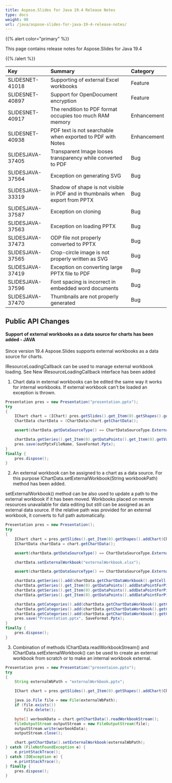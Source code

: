 ```yaml
---
title: Aspose.Slides for Java 19.4 Release Notes
type: docs
weight: 90
url: /java/aspose-slides-for-java-19-4-release-notes/
---
```


{{% alert color="primary" %}} 

This page contains release notes for Aspose.Slides for Java 19.4

{{% /alert %}} 

|**Key**|**Summary**|**Category**|
| :- | :- | :- |
|SLIDESNET-41018|Supporting of external Excel workbooks|Feature|
|SLIDESNET-40897|Support for OpenDocument encryption|Feature|
|SLIDESNET-40917|The rendition to PDF format occupies too much RAM memory|Enhancement|
|SLIDESNET-40938|PDF text is not searchable when exported to PDF with Notes|Enhancement|
|SLIDESJAVA-37405|Transparent Image looses transparency while converted to PDF|Bug|
|SLIDESJAVA-37564|Exception on generating SVG|Bug|
|SLIDESJAVA-33319|Shadow of shape is not visible in PDF and in thumbnails when export from PPTX|Bug|
|SLIDESJAVA-37587|Exception on cloning|Bug|
|SLIDESJAVA-37563|Exception on loading PPTX|Bug|
|SLIDESJAVA-37473|ODP file not properly converted to PPTX|Bug|
|SLIDESJAVA-37565|Crop-circle image is not properly written as SVG|Bug|
|SLIDESJAVA-37419|Exception on converting large PPTX file to PDF|Bug|
|SLIDESJAVA-37596|Font spacing is incorrect in embedded word documents|Bug|
|SLIDESJAVA-37470|Thumbnails are not properly generated|Bug|
## **Public API Changes**
#### **Support of external workbooks as a data source for charts has been added - JAVA**
Since version 19.4 Aspose.Slides supports external workbooks as a data source for charts.

IResourceLoadingCallback can be used to manage external workbook loading. See New IResourceLoadingCallback interface has been added

 1) Chart data in external workbooks can be edited the same way it works for internal workbooks. If external workbook can't be loaded an exception is thrown.

``` java
Presentation pres = new Presentation("presentation.pptx");
try
{
    IChart chart = (IChart) pres.getSlides().get_Item(0).getShapes().get_Item(0);
    ChartData chartData = (ChartData)chart.getChartData();

    assert(chartData.getDataSourceType() == ChartDataSourceType.ExternalWorkbook);

    chartData.getSeries().get_Item(0).getDataPoints().get_Item(0).getValue().getAsCell().setValue(100);
    pres.save(outPptxFileName, SaveFormat.Pptx);
}
finally {
    pres.dispose();
}
```



 2) An external workbook can be assigned to a chart as a data source. For this purpose IChartData.setExternalWorkbook(String workbookPath) method has been added.

setExternalWorkbook() method can be also used to update a path to the external workbook if it has been moved. Workbooks placed on remote resources unavailable for data editing but still can be assigned as an external data source. If the relative path was provided for an external workbook, it converts to full path automatically.



``` java
Presentation pres = new Presentation();
try
{
    IChart chart = pres.getSlides().get_Item(0).getShapes().addChart(ChartType.Pie, 50, 50, 400, 600, false);
    IChartData chartData = chart.getChartData();

    assert(chartData.getDataSourceType() == ChartDataSourceType.ExternalWorkbook);

    chartData.setExternalWorkbook("externalWorkbook.xlsx");

    assert(chartData.getDataSourceType() == ChartDataSourceType.ExternalWorkbook);

    chartData.getSeries().add(chartData.getChartDataWorkbook().getCell(0, "B1"), ChartType.Pie);
    chartData.getSeries().get_Item(0).getDataPoints().addDataPointForPieSeries(chartData.getChartDataWorkbook().getCell(0, "B2"));
    chartData.getSeries().get_Item(0).getDataPoints().addDataPointForPieSeries(chartData.getChartDataWorkbook().getCell(0, "B3"));
    chartData.getSeries().get_Item(0).getDataPoints().addDataPointForPieSeries(chartData.getChartDataWorkbook().getCell(0, "B4"));

    chartData.getCategories().add(chartData.getChartDataWorkbook().getCell(0, "A2"));
    chartData.getCategories().add(chartData.getChartDataWorkbook().getCell(0, "A3"));
    chartData.getCategories().add(chartData.getChartDataWorkbook().getCell(0, "A4"));
    pres.save("Presentation.pptx", SaveFormat.Pptx);
}
finally {
    pres.dispose();
}
```

 3) Combination of methods IChartData.readWorkbookStream() and IChartData.setExternalWorkbook() can be used to create an external workbook from scratch or to make an internal workbook external.

``` java
Presentation pres = new Presentation("presentaion.pptx");
try
{
    String externalWbPath = "externalWorkbook.pptx";

    IChart chart = pres.getSlides().get_Item(0).getShapes().addChart(ChartType.Pie, 50, 50, 400, 600);

    java.io.File file = new File(externalWbPath);
    if (file.exists())
        file.delete();

    byte[] worbookData = chart.getChartData().readWorkbookStream();
    FileOutputStream outputStream = new FileOutputStream(file);
    outputStream.write(worbookData);
    outputStream.close();

    chart.getChartData().setExternalWorkbook(externalWbPath);
} catch (FileNotFoundException e) {
    e.printStackTrace();
} catch (IOException e) {
    e.printStackTrace();
} finally {
    pres.dispose();
}
```




